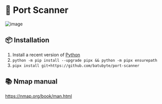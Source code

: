 # 🛜 Port Scanner
![image](https://github.com/user-attachments/assets/31e01990-7348-4016-bd61-97a737fc0941)

## 📦 Installation
1. Install a recent version of [Python](https://www.python.org/downloads)
2. ``python -m pip install --upgrade pipx && python -m pipx ensurepath``
3. ``pipx install git+https://github.com/batubyte/port-scanner``

## 📚 Nmap manual
https://nmap.org/book/man.html
